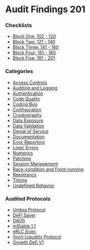 # Audit Findings 201

### Checklists

- [Block One: 102 - 120](./block-one.md)
- [Block Two: 121 - 140](./block-two.md)
- [Block Three: 141 - 160](./block-three.md)
- [Block Four: 161 - 180](./block-four.md)
- [Block Five: 181 - 201](./block-five.md)

### Categories

- [Access Controls]()
- [Auditing and Logging]()
- [Authentication]()
- [Code Quality]()
- [Coding Bug]()
- [Configuration]()
- [Cryptography]()
- [Data Exposure]()
- [Data Validation]()
- [Denial of Service]()
- [Documentation]()
- [Error Reporting]()
- [Logic Errors]()
- [Numerics]()
- [Patching]()
- [Session Management]()
- [Race-condition and Front-running]()
- [Reentrancy]()
- [Timing]()
- [Undefined Behavior]()

### Audited Protocols

- [Umbra Protocol](https://consensys.net/diligence/audits/2021/03/umbra-smart-contracts/)
- [DeFi Saver](https://consensys.net/diligence/audits/2021/03/defi-saver/)
- [DAOfi](https://consensys.net/diligence/audits/2021/02/daofi/)
- [mStable 1.1](https://consensys.net/diligence/audits/2020/07/mstable-1.1/)
- [eRLC iExec](https://consensys.net/diligence/audits/2021/01/erlc-iexec/)
- [1inch Liquidity Protocol](https://consensys.net/diligence/audits/2020/12/1inch-liquidity-protocol/)
- [Growth Defi V1](https://consensys.net/diligence/audits/2020/12/growth-defi-v1/)
